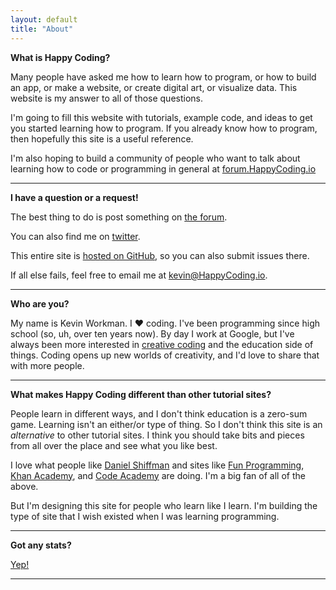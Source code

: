 ```yaml
---
layout: default
title: "About"
---
```


**What is Happy Coding?**

Many people have asked me how to learn how to program, or how to build an app, or make a website, or create digital art, or visualize data. This website is my answer to all of those questions.

I'm going to fill this website with tutorials, example code, and ideas to get you started learning how to program. If you already know how to program, then hopefully this site is a useful reference.

I'm also hoping to build a community of people who want to talk about learning how to code or programming in general at [forum.HappyCoding.io](http://forum.happycoding.io)

<hr/>

**I have a question or a request!**

The best thing to do is post something on [the forum](http://forum.happycoding.io/).

You can also find me on [twitter](https://twitter.com/TheKevinWorkman).

This entire site is [hosted on GitHub](https://github.com/KevinWorkman/HappyCoding), so you can also submit issues there.

If all else fails, feel free to email me at kevin@HappyCoding.io.

<hr/>

**Who are you?**

My name is Kevin Workman. I :heart: coding. I've been programming since high school (so, uh, over ten years now). By day I work at Google, but I've always been more interested in [creative coding](https://en.wikipedia.org/wiki/Creative_coding) and the education side of things. Coding opens up new worlds of creativity, and I'd love to share that with more people.

<hr/>

**What makes Happy Coding different than other tutorial sites?**

People learn in different ways, and I don't think education is a zero-sum game. Learning isn't an either/or type of thing. So I don't think this site is an *alternative* to other tutorial sites. I think you should take bits and pieces from all over the place and see what you like best.

I love what people like [Daniel Shiffman](http://shiffman.net/) and sites like [Fun Programming](http://funprogramming.org/), [Khan Academy](https://www.khanacademy.org/computing/computer-programming), and [Code Academy](https://www.codecademy.com/) are doing. I'm a big fan of all of the above.

But I'm designing this site for people who learn like I learn. I'm building the type of site that I wish existed when I was learning programming.

<hr/>

**Got any stats?**

[Yep!](/about/stats)

<hr/>
